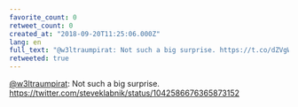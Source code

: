 ```yaml
---
favorite_count: 0
retweet_count: 0
created_at: "2018-09-20T11:25:06.000Z"
lang: en
full_text: "@w3ltraumpirat: Not such a big surprise. https://t.co/dZVgWxwiS9"
retweeted: true
---
```


[@w3ltraumpirat](https://twitter.com/w3ltraumpirat): Not such a big surprise.
<https://twitter.com/steveklabnik/status/1042586676365873152>
